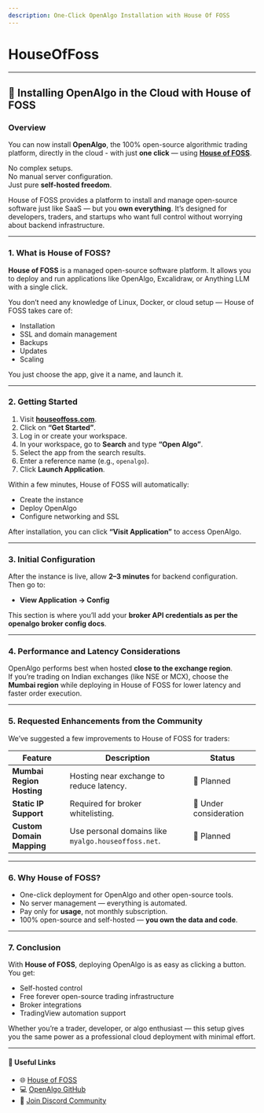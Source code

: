 ```yaml
---
description: One-Click OpenAlgo Installation with House Of FOSS
---
```


# HouseOfFoss

***

## 🧩 Installing OpenAlgo in the Cloud with House of FOSS

### Overview

You can now install **OpenAlgo**, the 100% open-source algorithmic trading platform, directly in the cloud - with just **one click** — using [**House of FOSS**](https://www.houseoffoss.com/).

No complex setups.\
No manual server configuration.\
Just pure **self-hosted freedom**.

House of FOSS provides a platform to install and manage open-source software just like SaaS — but you **own everything**. It’s designed for developers, traders, and startups who want full control without worrying about backend infrastructure.

***

### 1. What is House of FOSS?

**House of FOSS** is a managed open-source software platform. It allows you to deploy and run applications like OpenAlgo, Excalidraw, or Anything LLM with a single click.

You don’t need any knowledge of Linux, Docker, or cloud setup — House of FOSS takes care of:

* Installation
* SSL and domain management
* Backups
* Updates
* Scaling

You just choose the app, give it a name, and launch it.

***

### 2. Getting Started

1. Visit [**houseoffoss.com**](https://www.houseoffoss.com/).
2. Click on **“Get Started”**.
3. Log in or create your workspace.
4. In your workspace, go to **Search** and type **“Open Algo”**.
5. Select the app from the search results.
6. Enter a reference name (e.g., `openalgo`).
7. Click **Launch Application**.

Within a few minutes, House of FOSS will automatically:

* Create the instance
* Deploy OpenAlgo
* Configure networking and SSL

After installation, you can click **“Visit Application”** to access OpenAlgo.

***

### 3. Initial Configuration

After the instance is live, allow **2–3 minutes** for backend configuration.\
Then go to:

* **View Application → Config**

This section is where you’ll add your **broker API credentials as per the openalgo broker config docs**.

***

### 4. Performance and Latency Considerations

OpenAlgo performs best when hosted **close to the exchange region**.\
If you’re trading on Indian exchanges (like NSE or MCX), choose the **Mumbai region** while deploying in House of FOSS for lower latency and faster order execution.

***

### 5. Requested Enhancements from the Community

We’ve suggested a few improvements to House of FOSS for traders:

| Feature                   | Description                                         | Status                 |
| ------------------------- | --------------------------------------------------- | ---------------------- |
| **Mumbai Region Hosting** | Hosting near exchange to reduce latency.            | 🔄  Planned            |
| **Static IP Support**     | Required for broker whitelisting.                   | 🔄 Under consideration |
| **Custom Domain Mapping** | Use personal domains like `myalgo.houseoffoss.net`. | 🔄 Planned             |

***

### 6. Why House of FOSS?

* One-click deployment for OpenAlgo and other open-source tools.
* No server management — everything is automated.
* Pay only for **usage**, not monthly subscription.
* 100% open-source and self-hosted — **you own the data and code**.

***

### 7. Conclusion

With **House of FOSS**, deploying OpenAlgo is as easy as clicking a button.\
You get:

* Self-hosted control
* Free forever open-source trading infrastructure
* Broker integrations
* TradingView automation support

Whether you’re a trader, developer, or algo enthusiast — this setup gives you the same power as a professional cloud deployment with minimal effort.

***

#### 🔗 Useful Links

* 🌐 [House of FOSS](https://www.houseoffoss.com/)
* 💻 [OpenAlgo GitHub](https://github.com/marketcalls/openalgo)
* 💬 [Join Discord Community](https://openalgo.in/discord)

